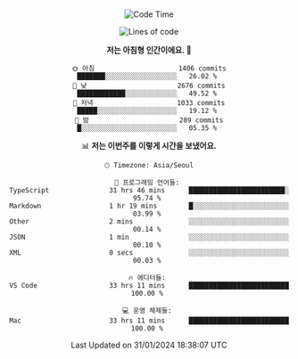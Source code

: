 <div align="center">

<br />

 <!--START_SECTION:waka-->
![Code Time](http://img.shields.io/badge/Code%20Time-2%2C003%20hrs%2056%20mins-blue)

![Lines of code](https://img.shields.io/badge/%EC%A0%80%EB%8A%94%20%EC%97%AC%ED%83%9C%EA%B9%8C%EC%A7%80%20-3.4%20million%20%EC%A4%84%EC%9D%98%20%EC%BD%94%EB%93%9C%EB%A5%BC%20%EC%9E%91%EC%84%B1%ED%96%88%EC%96%B4%EC%9A%94.-blue)

**저는 아침형 인간이에요. 🐤** 

```text
🌞 아침                     1406 commits        ███████░░░░░░░░░░░░░░░░░░   26.02 % 
🌆 낮　                     2676 commits        ████████████░░░░░░░░░░░░░   49.52 % 
🌃 저녁                     1033 commits        █████░░░░░░░░░░░░░░░░░░░░   19.12 % 
🌙 밤　                     289 commits         █░░░░░░░░░░░░░░░░░░░░░░░░   05.35 % 
```


📊 **저는 이번주를 이렇게 시간을 보냈어요.** 

```text
🕑︎ Timezone: Asia/Seoul

💬 프로그래밍 언어들: 
TypeScript               31 hrs 46 mins      ████████████████████████░   95.74 % 
Markdown                 1 hr 19 mins        █░░░░░░░░░░░░░░░░░░░░░░░░   03.99 % 
Other                    2 mins              ░░░░░░░░░░░░░░░░░░░░░░░░░   00.14 % 
JSON                     1 min               ░░░░░░░░░░░░░░░░░░░░░░░░░   00.10 % 
XML                      0 secs              ░░░░░░░░░░░░░░░░░░░░░░░░░   00.03 % 

🔥 에디터들: 
VS Code                  33 hrs 11 mins      █████████████████████████   100.00 % 

💻 운영 체제들: 
Mac                      33 hrs 11 mins      █████████████████████████   100.00 % 
```


 Last Updated on 31/01/2024 18:38:07 UTC
<!--END_SECTION:waka-->

</div>
